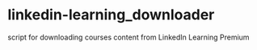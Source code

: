 # linkedin-learning_downloader
script for downloading courses content from LinkedIn Learning Premium
